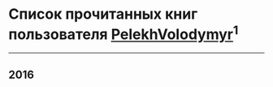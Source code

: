 # Список прочитанных книг пользователя [PelekhVolodymyr](https://plus.google.com/112084083687702798920)<sup>1</sup>
---

## 2016




